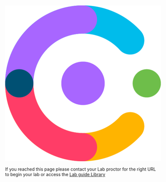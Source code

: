 <p align="center">
  <img src="images/wxcclogo.png">
</p>

If you reached this page please contact your Lab proctor for the right URL to begin your lab or access the [Lab guide Library](LabLibrary.md)
